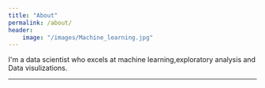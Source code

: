 ```yaml
---
title: "About"
permalink: /about/
header:
    image: "/images/Machine_learning.jpg"
---
```


  I'm a data scientist  who excels at machine learning,exploratory analysis and Data visulizations.

----
